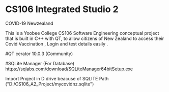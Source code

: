 # CS106 Integrated Studio 2 
  COVID-19 Newzealand 

This is a Yoobee College CS106 Software Engineering conceptual project that is built in C++ with QT, to allow citizens of New Zealand to access their Covid Vaccination , Login  and test details easily .

#QT cerator 10.0.3 (Community)

#SQLite Manager (For Database)  
https://sqlabs.com/download/SQLiteManager64bitSetup.exe

Import Project in D drive beacuse of SQLITE Path ("D:/CS106_A2_Project/mycovidnz.sqlite")

